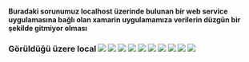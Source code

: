 
<h4 class="override">Buradaki sorunumuz localhost üzerinde bulunan bir web service uygulamasına bağlı olan xamarin uygulamamıza verilerin düzgün bir şekilde gitmiyor olması</h4>
<h3>Görüldüğü üzere local 
<img src="https://github.com/KursatCAKAL/Xamarin/blob/master/Xamarin_WebService_Proxy_Trouble/Proxy_Confuguration_For_Android_Emulator_0.png">
<img src="https://github.com/KursatCAKAL/Xamarin/blob/master/Xamarin_WebService_Proxy_Trouble/Proxy_Confuguration_For_Android_Emulator_1_.png">
<img src="https://github.com/KursatCAKAL/Xamarin/blob/master/Xamarin_WebService_Proxy_Trouble/Proxy_Confuguration_For_Android_Emulator_3_.png">
<img src="https://github.com/KursatCAKAL/Xamarin/blob/master/Xamarin_WebService_Proxy_Trouble/Proxy_Confuguration_For_Android_Emulator_3.png">
<img src="https://github.com/KursatCAKAL/Xamarin/blob/master/Xamarin_WebService_Proxy_Trouble/Proxy_Confuguration_For_Android_Emulator_4.png">
<img src="https://github.com/KursatCAKAL/Xamarin/blob/master/Xamarin_WebService_Proxy_Trouble/Proxy_Confuguration_For_Android_Emulator_5.png">
<img src="https://github.com/KursatCAKAL/Xamarin/blob/master/Xamarin_WebService_Proxy_Trouble/Proxy_Confuguration_For_Android_Emulator_6.png">
<img src="https://github.com/KursatCAKAL/Xamarin/blob/master/Xamarin_WebService_Proxy_Trouble/Proxy_Confuguration_For_Android_Emulator_7.png">
<img src="https://github.com/KursatCAKAL/Xamarin/blob/master/Xamarin_WebService_Proxy_Trouble/Proxy_Confuguration_For_Android_Emulator_8.png">
<img src="https://github.com/KursatCAKAL/Xamarin/blob/master/Xamarin_WebService_Proxy_Trouble/Proxy_Confuguration_For_Android_Emulator_9.png">
